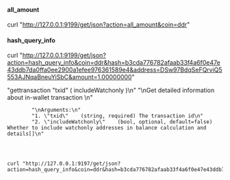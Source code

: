 
#### all_amount
curl "http://127.0.0.1:9199/get/json?action=all_amount&coin=ddr"



####  hash_query_info


curl "http://127.0.0.1:9199/get/json?action=hash_query_info&coin=ddr&hash=b3cda776782afaab33f4a6f0e47e43ddb7da0ffa0ee2900a1efee976361589e4&address=DSw97BdqSeFQrviQ5553AJNqaBneuYiSbC&amount=1.00000000"



 "gettransaction \"txid\" ( includeWatchonly )\n"
            "\nGet detailed information about in-wallet transaction <txid>\n"

            "\nArguments:\n"
            "1. \"txid\"    (string, required) The transaction id\n"
            "2. \"includeWatchonly\"    (bool, optional, default=false) Whether to include watchonly addresses in balance calculation and details[]\n"



    
    curl "http://127.0.0.1:9197/get/json?action=hash_query_info&coin=ddr&hash=b3cda776782afaab33f4a6f0e47e43ddb7da0ffa0ee2900a1efee976361589e4&address=DSw97BdqSeFQrviQ5553AJNqaBneuYiSbC&amount=1.00000000"
